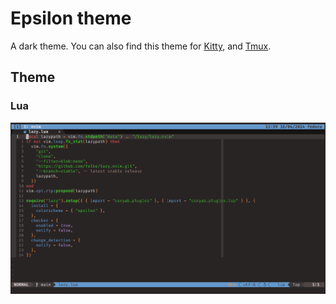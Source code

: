 # Epsilon theme

A dark theme. You can also find this theme for [Kitty](https://github.com/coryab/epsilon.kitty), and [Tmux](https://github.com/coryab/epsilon.tmux).

## Theme

### Lua

![](./images/lua.png)
